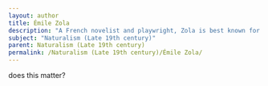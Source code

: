 ```yaml
---
layout: author
title: Émile Zola
description: "A French novelist and playwright, Zola is best known for his contributions to the genre of Naturalism, often depicting the harsh realities of life through detailed and unflinching descriptions of nature and the environment."
subject: "Naturalism (Late 19th century)"
parent: Naturalism (Late 19th century)
permalink: /Naturalism (Late 19th century)/Émile Zola/
---
```


does this matter?
